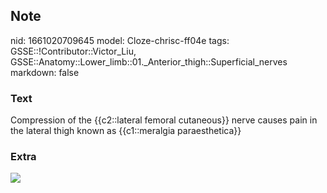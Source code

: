 ## Note
nid: 1661020709645
model: Cloze-chrisc-ff04e
tags: GSSE::!Contributor::Victor_Liu, GSSE::Anatomy::Lower_limb::01._Anterior_thigh::Superficial_nerves
markdown: false

### Text
Compression of the {{c2::lateral femoral cutaneous}} nerve causes pain in the lateral thigh known as {{c1::meralgia paraesthetica}}

### Extra
<img src="320891_1_En_53_Fig2_HTML.png">
